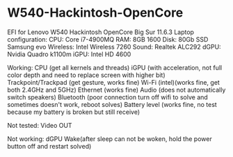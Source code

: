 # W540-Hackintosh-OpenCore
EFI for Lenovo W540 Hackintosh OpenCore Big Sur 11.6.3
Laptop configuration:
  CPU: Core i7-4900MQ
  RAM: 8GB 1600
  Disk: 80Gb SSD Samsung evo
  Wireless: Intel Wireless 7260
  Sound: Realtek ALC292
  dGPU: Nvidia Quadro k1100m
  iGPU: Intel HD 4600

Working:
  CPU (get all kernels and threads)
  iGPU (with acceleration, not full color depth and need to replace screen with higher bit)
  Trackpoint/Trackpad (get gesture, works fine)
  Wi-Fi (intel)(works fine, get both 2.4GHz and 5GHz)
  Ethernet (works fine)
  Audio (does not automatically switch speakers)
  Bluetooth (poor connection turn off wifi to solve and sometimes doesn't work, reboot solves)
  Battery level (works fine, no test because my battery is broken but still receive)
  
Not tested:
  Video OUT

Not working:
  dGPU
  Wake(after sleep can not be woken, hold the power button off and restart solved)
